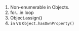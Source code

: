 1. Non-enumerable in Objects.
2. for...in loop
3. Object.assign()
4. `in` vs `Object.hasOwnProperty()`
